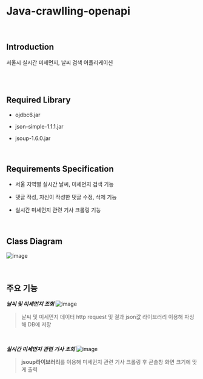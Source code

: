 # Java-crawlling-openapi

  <br/>

## Introduction
서울시 실시간 미세먼지, 날씨 검색 어플리케이션

  <br/>

  <br/>
  
## Required Library 
- ojdbc6.jar
- json-simple-1.1.1.jar
- jsoup-1.6.0.jar 

  <br/>

## Requirements Specification

- 서울 지역별 실시간 날씨, 미세먼지 검색 기능
- 댓글 작성, 자신이 작성한 댓글 수정, 삭제 기능
- 실시간 미세먼지 관련 기사 크롤링 기능


  <br/>

## Class Diagram
![image](https://user-images.githubusercontent.com/49690751/73124363-e5908f00-3fdd-11ea-99e7-76d0a7b662b7.PNG)


  <br/>
  
  
  
 ## 주요 기능
 ***날씨 및 미세먼지 조회***
 ![image](https://user-images.githubusercontent.com/49690751/73124360-e3c6cb80-3fdd-11ea-9310-385870da8ce0.png)
 >날씨 및 미세먼지 데이터 http request 및 결과 json값 라이브러리 이용해 파싱해 DB에 저장
 
  <br/>
 
 ***실시간 미세먼지 관련 기사 조회***
 ![image](https://user-images.githubusercontent.com/49690751/73124381-17095a80-3fde-11ea-9f5f-d229618d1932.png)
 >**jsoup라이브러리**를 이용해 미세먼지 관련 기사 크롤링 후 콘솔창 화면 크기에 맞게  출력


